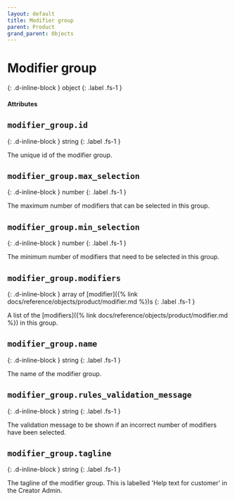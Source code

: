 ```yaml
---
layout: default
title: Modifier group
parent: Product
grand_parent: Objects
---
```


# Modifier group
{: .d-inline-block }
object
{: .label .fs-1 }

#### Attributes

## `modifier_group.id`
{: .d-inline-block }
string
{: .label .fs-1 }

The unique id of the modifier group.

## `modifier_group.max_selection`
{: .d-inline-block }
number
{: .label .fs-1 }

The maximum number of modifiers that can be selected in this group.

## `modifier_group.min_selection`
{: .d-inline-block }
number
{: .label .fs-1 }

The minimum number of modifiers that need to be selected in this group.

## `modifier_group.modifiers`
{: .d-inline-block }
array of [modifier]({% link docs/reference/objects/product/modifier.md %})s
{: .label .fs-1 }

A list of the [modifiers]({% link docs/reference/objects/product/modifier.md %}) in this group.

## `modifier_group.name`
{: .d-inline-block }
string
{: .label .fs-1 }

The name of the modifier group.

## `modifier_group.rules_validation_message`
{: .d-inline-block }
string
{: .label .fs-1 }

The validation message to be shown if an incorrect number of modifiers have been selected.

## `modifier_group.tagline`
{: .d-inline-block }
string
{: .label .fs-1 }

The tagline of the modifier group. This is labelled 'Help text for customer' in the Creator Admin.
